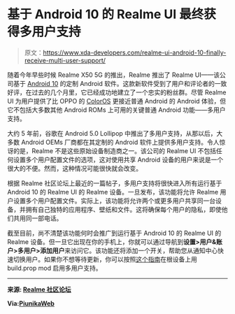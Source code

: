 # 基于 Android 10 的 Realme UI 最终获得多用户支持

> 原文：<https://www.xda-developers.com/realme-ui-android-10-finally-receive-multi-user-support/>

随着今年早些时候 Realme X50 5G 的推出，Realme 推出了 Realme UI——该公司基于 [Android 10](https://www.xda-developers.com/tag/android10/) 的定制 Android 软件。这款新软件受到了用户和评论者的一致好评，在过去的几个月里，它已经成功地建立了一个忠实的粉丝群。尽管 Realme UI 为用户提供了比 OPPO 的 [ColorOS](https://www.xda-developers.com/tag/coloros/) 更接近普通 Android 的 Android 体验，但它不包括大多数其他 Android ROMs 上可用的关键普通 Android 功能——多用户支持。

大约 5 年前，谷歌在 Android 5.0 Lollipop 中推出了多用户支持，从那以后，大多数 Android OEMs 厂商都在其定制的 Android 软件上提供多用户支持。令人惊讶的是，Realme 不是这些原始设备制造商之一。该公司的 Realme UI 不包括任何设置多个用户配置文件的选项，这对使用共享 Android 设备的用户来说是一个很大的不便。然而，这种情况可能很快就会改变。

根据 Realme 社区论坛上最近的一篇帖子，多用户支持将很快进入所有运行基于 Android 10 的 Realme UI 的 Realme 设备。一旦发布，该功能将允许 Realme 用户设置多个用户配置文件。实际上，该功能将允许两个或更多用户共享同一台设备，并拥有自己独特的应用程序、壁纸和文件。这将确保每个用户的隐私，即使他们共用同一部电话。

截至目前，尚不清楚该功能何时会推广到运行基于 Android 10 的 Realme UI 的 Realme 设备。但一旦它出现在你的手机上，你就可以通过导航到**设置>用户&账户>多用户>添加用户**来访问它。该功能还将添加一个开关，帮助您从通知中心快速切换用户。如果你不想等待更新，你可以按照[这个指南](https://www.xda-developers.com/add-multi-user-support-android/)在根设备上用 build.prop mod 启用多用户支持。

* * *

**来源: [Realme 社区论坛](https://c.realme.com/in/post-details/1302255764668153856)**

**Via:[PiunikaWeb](https://piunikaweb.com/2020/09/07/all-realme-ui-android-10-devices-to-get-multi-user-feature-soon/?utm_source=rss&utm_medium=rss&utm_campaign=all-realme-ui-android-10-devices-to-get-multi-user-feature-soon)**